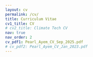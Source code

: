 ```yaml
---
layout: cv
permalink: /cv/
title: Curriculum Vitae
cv1_title: CV
# cv2_title: Climate Tech CV
nav: true
nav_order: 2
cv_pdf1: Pearl_Ayem_CV_Sep_2025.pdf
# cv_pdf2: Pearl_Ayem_CV_Jan_2023.pdf
---
```

